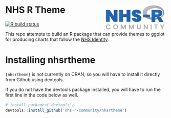 
<!-- README.md is generated from README.Rmd. Please edit that file -->

# NHS R Theme <a href='https://nhsrcommunity.com/'><img src='man/figures/logo.png' align="right" height="80" /></a>

<!-- badges: start -->

[![R build
status](https://github.com/nhs-r-community/nhsrtheme/workflows/R-CMD-check/badge.svg)](https://github.com/nhs-r-community/nhsrtheme/actions)
<!-- badges: end -->

This repo attempts to build an R package that can provide themes to
ggplot for producing charts that follow the [NHS
Identity](https://www.england.nhs.uk/nhsidentity/).

# Installing nhsrtheme

`{nhsrtheme}` is not currently on CRAN, so you will have to install it
directly from Github using devtools.

If you do not have the devtools package installed, you will have to run
the first line in the code below as well.

``` r
# install.packages('devtools')
devtools::install_github('nhs-r-community/nhsrtheme')
```
